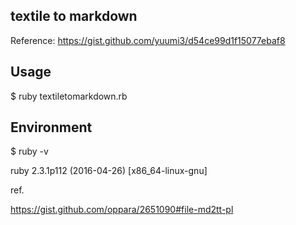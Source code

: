 ## textile to markdown

Reference: https://gist.github.com/yuumi3/d54ce99d1f15077ebaf8

## Usage

$ ruby textiletomarkdown.rb


## Environment

$ ruby -v

ruby 2.3.1p112 (2016-04-26) [x86_64-linux-gnu]


ref.

https://gist.github.com/oppara/2651090#file-md2tt-pl
